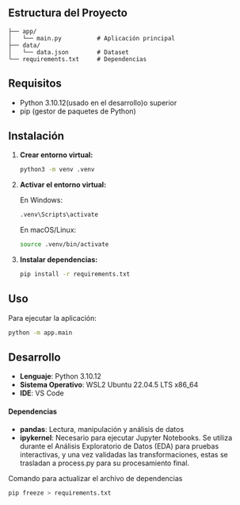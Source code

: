 ## Estructura del Proyecto

```
├── app/
│   └── main.py          # Aplicación principal
├── data/
│   └── data.json        # Dataset
└── requirements.txt     # Dependencias
```

## Requisitos

- Python 3.10.12(usado en el desarrollo)o superior
- pip (gestor de paquetes de Python)

## Instalación

1. **Crear entorno virtual:**
   ```bash
   python3 -m venv .venv
   ```

2. **Activar el entorno virtual:**
   
   En Windows:
   ```bash
   .venv\Scripts\activate
   ```
   
   En macOS/Linux:
   ```bash
   source .venv/bin/activate
   ```

3. **Instalar dependencias:**
   ```bash
   pip install -r requirements.txt
   ```

## Uso

Para ejecutar la aplicación:

```bash
python -m app.main 
```

## Desarrollo

- **Lenguaje**: Python 3.10.12
- **Sistema Operativo**: WSL2 Ubuntu 22.04.5 LTS x86_64
- **IDE**: VS Code

#### Dependencias

- **pandas**: Lectura, manipulación y análisis de datos
- **ipykernel**: Necesario para ejecutar Jupyter Notebooks. Se utiliza durante el Análisis Exploratorio de Datos (EDA) para pruebas interactivas, y una vez validadas las transformaciones, estas se trasladan a process.py para su procesamiento final.


Comando para actualizar el archivo de dependencias
```bash
pip freeze > requirements.txt
```